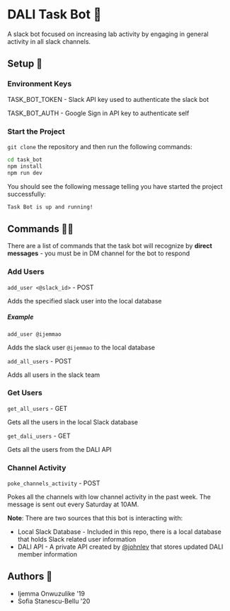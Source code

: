 # DALI Task Bot 🐝
A slack bot focused on increasing lab activity by engaging in general activity in all slack channels.

## Setup 🚀

### Environment Keys
 
TASK_BOT_TOKEN - Slack API key used to authenticate the slack bot

TASK_BOT_AUTH - Google Sign in API key to authenticate self

### Start the Project
`git clone` the repository and then run the following commands:

```bash
cd task_bot
npm install
npm run dev
```

You should see the following message telling you have started the project successfully:

```bash
Task Bot is up and running!
```

## Commands 💪🏾
There are a list of commands that the task bot will recognize by **direct messages** - you must be in DM channel for the bot to respond

### **Add Users**

`add_user <@slack_id>` - POST

Adds the specified slack user into the local database

##### Example

`add_user @ijemmao`

Adds the slack user `@ijemmao` to the local database

`add_all_users` - POST

Adds all users in the slack team

### **Get Users**

`get_all_users` - GET

Gets all the users in the local Slack database

`get_dali_users` - GET

Gets all the users from the DALI API

### **Channel Activity**

`poke_channels_activity` - POST

Pokes all the channels with low channel activity in the past week. The message is sent out every Saturday at 10AM.


**Note**: There are two sources that this bot is interacting with:
* Local Slack Database - Included in this repo, there is a local database that holds Slack related user information
* DALI API - A private API created by [@johnlev](https://github.com/johnlev) that stores updated DALI member information

## Authors 📝
* Ijemma Onwuzulike '19
* Sofia Stanescu-Bellu '20
